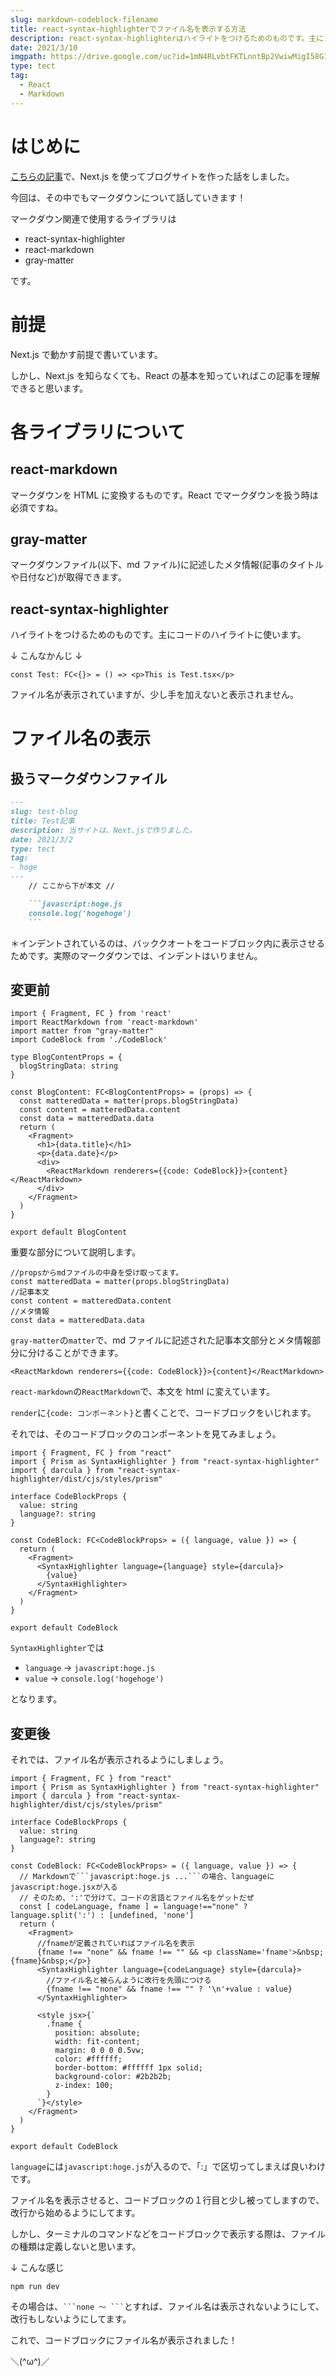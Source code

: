 ```yaml
---
slug: markdown-codeblock-filename
title: react-syntax-highlighterでファイル名を表示する方法
description: react-syntax-highlighterはハイライトをつけるためのものです。主にコードのハイライトに使います。react-markdownやgray-matterと一緒に使うことで、マークダウンをhtmlに変換できますが、そのプログラムのファイル名は表示できません。この記事では私が実装した表示方法を紹介します。
date: 2021/3/10
imgpath: https://drive.google.com/uc?id=1mN4RLvbtFKTLnntBp2VwiwMigI58G14w
type: tect
tag:
  - React
  - Markdown
---
```


# はじめに

[こちらの記事](https://nosuke-blog.site/blog/make-next-blog)で、Next.js を使ってブログサイトを作った話をしました。

今回は、その中でもマークダウンについて話していきます！

マークダウン関連で使用するライブラリは

- react-syntax-highlighter
- react-markdown
- gray-matter

です。

# 前提

Next.js で動かす前提で書いています。

しかし、Next.js を知らなくても、React の基本を知っていればこの記事を理解できると思います。

# 各ライブラリについて

## react-markdown

マークダウンを HTML に変換するものです。React でマークダウンを扱う時は必須ですね。

## gray-matter

マークダウンファイル(以下、md ファイル)に記述したメタ情報(記事のタイトルや日付など)が取得できます。

## react-syntax-highlighter

ハイライトをつけるためのものです。主にコードのハイライトに使います。

↓ こんなかんじ ↓

```typescript:Test.tsx
const Test: FC<{}> = () => <p>This is Test.tsx</p>
```

ファイル名が表示されていますが、少し手を加えないと表示されません。

# ファイル名の表示

## 扱うマークダウンファイル

````md:test.md
---
slug: test-blog
title: Test記事
description: 当サイトは、Next.jsで作りました。
date: 2021/3/2
type: tect
tag:
- hoge
---
    // ここから下が本文 //

    ```javascript:hoge.js
    console.log('hogehoge')
    ```

````

＊インデントされているのは、バッククオートをコードブロック内に表示させるためです。実際のマークダウンでは、インデントはいりません。

## 変更前

```typescript:BlogContent.tsx
import { Fragment, FC } from 'react'
import ReactMarkdown from 'react-markdown'
import matter from "gray-matter"
import CodeBlock from './CodeBlock'

type BlogContentProps = {
  blogStringData: string
}

const BlogContent: FC<BlogContentProps> = (props) => {
  const matteredData = matter(props.blogStringData)
  const content = matteredData.content
  const data = matteredData.data
  return (
    <Fragment>
      <h1>{data.title}</h1>
      <p>{data.date}</p>
      <div>
        <ReactMarkdown renderers={{code: CodeBlock}}>{content}</ReactMarkdown>
      </div>
    </Fragment>
  )
}

export default BlogContent
```

重要な部分について説明します。

```typescript:
//propsからmdファイルの中身を受け取ってます。
const matteredData = matter(props.blogStringData)
//記事本文
const content = matteredData.content
//メタ情報
const data = matteredData.data
```

`gray-matter`の`matter`で、md ファイルに記述された記事本文部分とメタ情報部分に分けることができます。

```javacript:
<ReactMarkdown renderers={{code: CodeBlock}}>{content}</ReactMarkdown>
```

`react-markdown`の`ReactMarkdown`で、本文を html に変えています。

`render`に`{code: コンポーネント}`と書くことで、コードブロックをいじれます。

それでは、そのコードブロックのコンポーネントを見てみましょう。

```typescript:CodeBlock.tsx
import { Fragment, FC } from "react"
import { Prism as SyntaxHighlighter } from "react-syntax-highlighter"
import { darcula } from "react-syntax-highlighter/dist/cjs/styles/prism"

interface CodeBlockProps {
  value: string
  language?: string
}

const CodeBlock: FC<CodeBlockProps> = ({ language, value }) => {
  return (
    <Fragment>
      <SyntaxHighlighter language={language} style={darcula}>
        {value}
      </SyntaxHighlighter>
    </Fragment>
  )
}

export default CodeBlock
```

`SyntaxHighlighter`では

- `language` -> `javascript:hoge.js`
- `value` -> `console.log('hogehoge')`

となります。

## 変更後

それでは、ファイル名が表示されるようにしましょう。

````typescript:CodeBlock.tsx
import { Fragment, FC } from "react"
import { Prism as SyntaxHighlighter } from "react-syntax-highlighter"
import { darcula } from "react-syntax-highlighter/dist/cjs/styles/prism"

interface CodeBlockProps {
  value: string
  language?: string
}

const CodeBlock: FC<CodeBlockProps> = ({ language, value }) => {
  // Markdownで```javascript:hoge.js ...```の場合、languageにjavascript:hoge.jsxが入る
  // そのため、':'で分けて、コードの言語とファイル名をゲットだぜ
  const [ codeLanguage, fname ] = language!=="none" ? language.split(':') : [undefined, 'none']
  return (
    <Fragment>
      //fnameが定義されていればファイル名を表示
      {fname !== "none" && fname !== "" && <p className='fname'>&nbsp;{fname}&nbsp;</p>}
      <SyntaxHighlighter language={codeLanguage} style={darcula}>
        //ファイル名と被らんように改行を先頭につける
        {fname !== "none" && fname !== "" ? '\n'+value : value}
      </SyntaxHighlighter>

      <style jsx>{`
        .fname {
          position: absolute;
          width: fit-content;
          margin: 0 0 0 0.5vw;
          color: #ffffff;
          border-bottom: #ffffff 1px solid;
          background-color: #2b2b2b;
          z-index: 100;
        }
      `}</style>
    </Fragment>
  )
}

export default CodeBlock
````

`language`には`javascript:hoge.js`が入るので、「:」で区切ってしまえば良いわけです。

ファイル名を表示させると、コードブロックの１行目と少し被ってしますので、改行から始めるようにしてます。

しかし、ターミナルのコマンドなどをコードブロックで表示する際は、ファイルの種類は定義しないと思います。

↓ こんな感じ

```none
npm run dev
```

その場合は、` ```none 〜 ``` `とすれば、ファイル名は表示されないようにして、改行もしないようにしてます。

これで、コードブロックにファイル名が表示されました！

＼(^ω^)／
